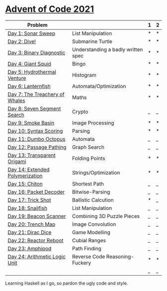 # [Advent of Code 2021](https://adventofcode.com/2021) 


| Problem |  | 1 | 2 |
| --- | --- | --- | ---|
| [Day 1: Sonar Sweep](https://adventofcode.com/2021/day/1)  | List Manipulation | *   | * |
| [Day 2: Dive!](https://adventofcode.com/2021/day/2)  | Submarine Turtle | *   | * |
| [Day 3: Binary Diagnostic](https://adventofcode.com/2021/day/3)  | Understanding a badly written spec | *   | * |
| [Day 4: Giant Squid](https://adventofcode.com/2021/day/4)  | Bingo | *   | * |
| [Day 5: Hydrothermal Venture](https://adventofcode.com/2021/day/5)| Histogram  | *   | * |
| [Day 6: Lanternfish](https://adventofcode.com/2021/day/6)  | Automata/Optimization| *   | * |
| [Day 7: The Treachery of Whales](https://adventofcode.com/2021/day/7)   | Maths | *   | * |
| [Day 8: Seven Segment Search](https://adventofcode.com/2021/day/8)  | Crypto | _   | _ |
| [Day 9: Smoke Basin](https://adventofcode.com/2021/day/9)  | Image Processing | *  | * |
| [Day 10: Syntax Scoring](https://adventofcode.com/2021/day/10)  | Parsing | *   | * |
| [Day 11: Dumbo Octopus](https://adventofcode.com/2021/day/11)  | Automata | _   | _ |
| [Day 12: Passage Pathing](https://adventofcode.com/2021/day/12)  | Graph Search | _   | _ |
| [Day 13: Transparent Origami](https://adventofcode.com/2021/day/13)  | Folding Points | *   | * |
| [Day 14: Extended Polymerization](https://adventofcode.com/2021/day/)  | Strings/Optimization | *   | * |
| [Day 15: Chiton ](https://adventofcode.com/2021/day/15)  | Shortest Path | _   | _ |
| [Day 16: Packet Decoder](https://adventofcode.com/2021/day/16)  |Bitwise-Parsing  | _   | _ |
| [Day 17: Trick Shot](https://adventofcode.com/2021/day/17)  | Ballistic Calcution | *   | _ |
| [Day 18: Snailfish](https://adventofcode.com/2021/day/18)  | List Manipulation | _   | _ |
| [Day 19: Beacon Scanner](https://adventofcode.com/2021/day/19)  | Combining 3D Puzzle Pieces | _   | _ |
| [Day 20: Trench Map](https://adventofcode.com/2021/day/20)  | Image Convolution | _   | _ |
| [Day 21: Dirac Dice](https://adventofcode.com/2021/day/21)  | Game Modelling  | _   | _ |
| [Day 22: Reactor Reboot](https://adventofcode.com/2021/day/22)  | Cubial Ranges | _   | _ |
| [Day 23: Amphipod](https://adventofcode.com/2021/day/23)  | Path Finding  | _   | _ |
| [Day 24: Arithmetic Logic Unit](https://adventofcode.com/2021/day/24)  | Reverse Code Reasoning-Fuckery  | *  | * |
| [](https://adventofcode.com/2021/day/25)  |  | _   | _ |


Learning Haskell as I go, so pardon the ugly code and style.